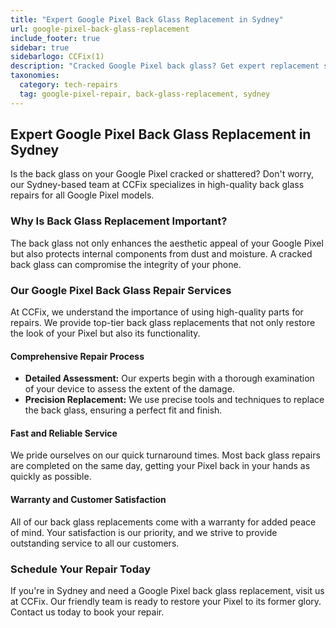 ```yaml
---
title: "Expert Google Pixel Back Glass Replacement in Sydney"
url: google-pixel-back-glass-replacement
include_footer: true
sidebar: true
sidebarlogo: CCFix(1)
description: "Cracked Google Pixel back glass? Get expert replacement services in Sydney. High-quality parts, fast service, and satisfaction guaranteed."
taxonomies:
  category: tech-repairs
  tag: google-pixel-repair, back-glass-replacement, sydney
---
```


## Expert Google Pixel Back Glass Replacement in Sydney

Is the back glass on your Google Pixel cracked or shattered? Don't worry, our Sydney-based team at CCFix specializes in high-quality back glass repairs for all Google Pixel models.

### Why Is Back Glass Replacement Important?

The back glass not only enhances the aesthetic appeal of your Google Pixel but also protects internal components from dust and moisture. A cracked back glass can compromise the integrity of your phone.

### Our Google Pixel Back Glass Repair Services

At CCFix, we understand the importance of using high-quality parts for repairs. We provide top-tier back glass replacements that not only restore the look of your Pixel but also its functionality.

#### Comprehensive Repair Process

- **Detailed Assessment:** Our experts begin with a thorough examination of your device to assess the extent of the damage.
- **Precision Replacement:** We use precise tools and techniques to replace the back glass, ensuring a perfect fit and finish.

#### Fast and Reliable Service

We pride ourselves on our quick turnaround times. Most back glass repairs are completed on the same day, getting your Pixel back in your hands as quickly as possible.

#### Warranty and Customer Satisfaction

All of our back glass replacements come with a warranty for added peace of mind. Your satisfaction is our priority, and we strive to provide outstanding service to all our customers.

### Schedule Your Repair Today

If you're in Sydney and need a Google Pixel back glass replacement, visit us at CCFix. Our friendly team is ready to restore your Pixel to its former glory. Contact us today to book your repair.

